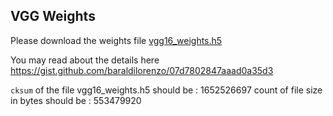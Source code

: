 ## VGG Weights

Please download the weights file [vgg16_weights.h5](https://drive.google.com/file/d/0Bz7KyqmuGsilT0J5dmRCM0ROVHc/view)

You may read about the details here <https://gist.github.com/baraldilorenzo/07d7802847aaad0a35d3>

`cksum` of the file vgg16_weights.h5 should be : 1652526697 
count of file size in bytes should be          : 553479920 



